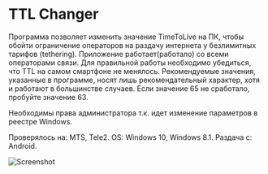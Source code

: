 # TTL Changer

Программа позволяет изменить значение TimeToLive на ПК, чтобы обойти ограничение операторов на раздачу интернета у безлимитных тарифов (tethering). 
Приложение работает(работало) со всеми операторами связи. 
Для правильной работы необходимо убедиться, что TTL на самом смартфоне не менялось. Рекомендуемые значения, указанные в программе, носят лишь рекомендательный характер, хотя и работают в большинстве случаев.
Если значение 65 не сработало, пробуйте значение 63.

Необходимы права администратора т.к. идет изменение параметров в реестре Windows.  

Проверялось на: MTS, Tele2. 
OS: Windows 10, Windows 8.1. 
Раздача с: Android.

![Screenshot](https://i.ibb.co/0MyLSMh/TTL-WPF.jpg)
